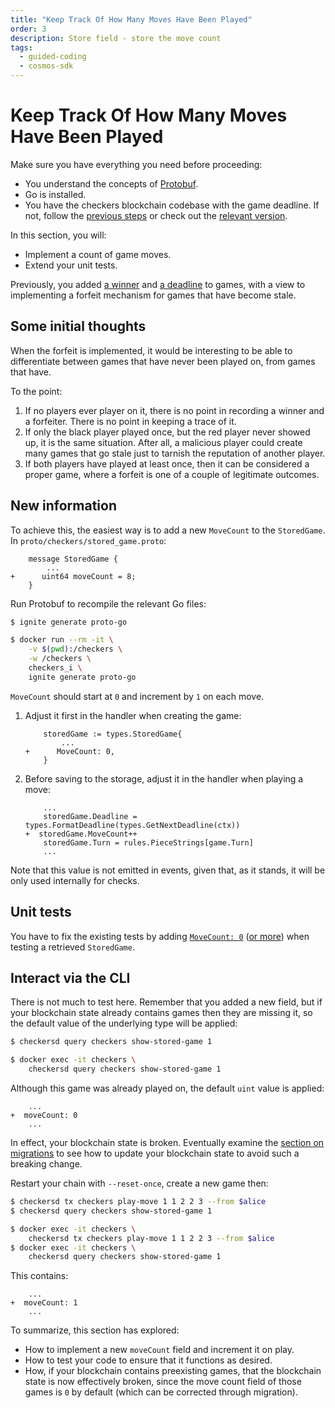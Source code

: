 ```yaml
---
title: "Keep Track Of How Many Moves Have Been Played"
order: 3
description: Store field - store the move count
tags: 
  - guided-coding
  - cosmos-sdk
---
```


# Keep Track Of How Many Moves Have Been Played

<HighlightBox type="prerequisite">

Make sure you have everything you need before proceeding:

* You understand the concepts of [Protobuf](/academy/2-cosmos-concepts/6-protobuf.md).
* Go is installed.
* You have the checkers blockchain codebase with the game deadline. If not, follow the [previous steps](/hands-on-exercise/2-ignite-cli-adv/2-game-deadline.md) or check out the [relevant version](https://github.com/cosmos/b9-checkers-academy-draft/tree/game-deadline).

</HighlightBox>

<HighlightBox type="learning">

In this section, you will:

* Implement a count of game moves.
* Extend your unit tests.

</HighlightBox>

Previously, you added [a winner](/hands-on-exercise/2-ignite-cli-adv/3-game-winner.md) and [a deadline](/hands-on-exercise/2-ignite-cli-adv/2-game-deadline.md) to games, with a view to implementing a forfeit mechanism for games that have become stale.

## Some initial thoughts

When the forfeit is implemented, it would be interesting to be able to differentiate between games that have never been played on, from games that have.

To the point:

1. If no players ever player on it, there is no point in recording a winner and a forfeiter. There is no point in keeping a trace of it.
2. If only the black player played once, but the red player never showed up, it is the same situation. After all, a malicious player could create many games that go stale just to tarnish the reputation of another player.
3. If both players have played at least once, then it can be considered a proper game, where a forfeit is one of a couple of legitimate outcomes.

## New information

To achieve this, the easiest way is to add a new `MoveCount` to the `StoredGame`. In `proto/checkers/stored_game.proto`:

```diff-protobuf [https://github.com/cosmos/b9-checkers-academy-draft/blob/reject-game-handler/proto/checkers/stored_game.proto#L14]
    message StoredGame {
        ...
+      uint64 moveCount = 8;
    }
```

Run Protobuf to recompile the relevant Go files:

<CodeGroup>

<CodeGroupItem title="Local" active>

```sh
$ ignite generate proto-go
```

</CodeGroupItem>

<CodeGroupItem title="Docker">

```sh
$ docker run --rm -it \
    -v $(pwd):/checkers \
    -w /checkers \
    checkers_i \
    ignite generate proto-go
```

</CodeGroupItem>

</CodeGroup>

`MoveCount` should start at `0` and increment by `1` on each move.

1. Adjust it first in the handler when creating the game:

    ```diff-go [https://github.com/cosmos/b9-checkers-academy-draft/blob/reject-game-handler/x/checkers/keeper/msg_server_create_game.go#L30]
        storedGame := types.StoredGame{
            ...
    +      MoveCount: 0,
        }
    ```

2. Before saving to the storage, adjust it in the handler when playing a move:

    ```diff-go [https://github.com/cosmos/b9-checkers-academy-draft/blob/reject-game-handler/x/checkers/keeper/msg_server_play_move.go#L71]
        ...
        storedGame.Deadline = types.FormatDeadline(types.GetNextDeadline(ctx))
    +  storedGame.MoveCount++
        storedGame.Turn = rules.PieceStrings[game.Turn]
        ...
    ```

Note that this value is not emitted in events, given that, as it stands, it will be only used internally for checks.

## Unit tests

You have to fix the existing tests by adding [`MoveCount: 0`](https://github.com/cosmos/b9-checkers-academy-draft/blob/reject-game-handler/x/checkers/keeper/msg_server_create_game_test.go#L57) ([or more](https://github.com/cosmos/b9-checkers-academy-draft/blob/reject-game-handler/x/checkers/keeper/msg_server_play_move_winner_test.go#L34)) when testing a retrieved `StoredGame`.

## Interact via the CLI

There is not much to test here. Remember that you added a new field, but if your blockchain state already contains games then they are missing it, so the default value of the underlying type will be applied:

<CodeGroup>

<CodeGroupItem title="Local" active>

```sh
$ checkersd query checkers show-stored-game 1
```

</CodeGroupItem>

<CodeGroupItem title="Docker">

```sh
$ docker exec -it checkers \
    checkersd query checkers show-stored-game 1
```

</CodeGroupItem>

</CodeGroup>

Although this game was already played on, the default `uint` value is applied:

```diff-txt
    ...
+  moveCount: 0
    ...
```

In effect, your blockchain state is broken. Eventually examine the [section on migrations](/hands-on-exercise/4-run-in-prod/2-migration.md) to see how to update your blockchain state to avoid such a breaking change.

Restart your chain with `--reset-once`, create a new game then:

<CodeGroup>

<CodeGroupItem title="Local" active>

```sh
$ checkersd tx checkers play-move 1 1 2 2 3 --from $alice
$ checkersd query checkers show-stored-game 1
```

</CodeGroupItem>

<CodeGroupItem title="Docker">

```sh
$ docker exec -it checkers \
    checkersd tx checkers play-move 1 1 2 2 3 --from $alice
$ docker exec -it checkers \
    checkersd query checkers show-stored-game 1
```

</CodeGroupItem>

</CodeGroup>

This contains:

```diff-txt
    ...
+  moveCount: 1
    ...
```

<HighlightBox type="synopsis">

To summarize, this section has explored:

* How to implement a new `moveCount` field and increment it on play.
* How to test your code to ensure that it functions as desired.
* How, if your blockchain contains preexisting games, that the blockchain state is now effectively broken, since the move count field of those games is `0` by default (which can be corrected through migration).

</HighlightBox>
